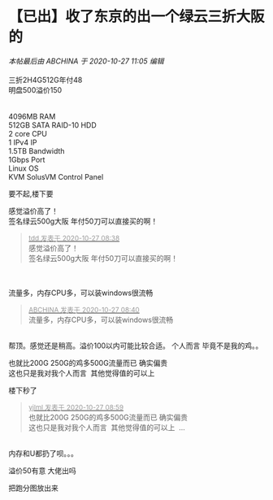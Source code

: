 # 【已出】收了东京的出一个绿云三折大阪的


<i class="pstatus"> 本帖最后由 ABCHINA 于 2020-10-27 11:05 编辑 </i><br />
<br />
三折2H4G512G年付48<br />
明盘500溢价150<br />
<br />
<br />
4096MB RAM<br />
512GB SATA RAID-10 HDD<br />
2 core CPU<br />
1 IPv4 IP<br />
1.5TB Bandwidth<br />
1Gbps Port<br />
Linux OS<br />
KVM SolusVM Control Panel

要不起,楼下要

感觉溢价高了！<br />
 签名绿云500g大阪 年付50刀可以直接买的啊！

<div class="quote"><blockquote><font size="2"><a href="https://www.hostloc.com/forum.php?mod=redirect&amp;goto=findpost&amp;pid=9357258&amp;ptid=758817" target="_blank"><font color="#999999">tdd 发表于 2020-10-27 08:38</font></a></font><br />
感觉溢价高了！<br />
 签名绿云500g大阪 年付50刀可以直接买的啊！</blockquote></div><br />
<br />
流量多，内存CPU多，可以装windows很流畅

<div class="quote"><blockquote><font size="2"><a href="https://www.hostloc.com/forum.php?mod=redirect&amp;goto=findpost&amp;pid=9357264&amp;ptid=758817" target="_blank"><font color="#999999">ABCHINA 发表于 2020-10-27 08:40</font></a></font><br />
流量多，内存CPU多，可以装windows很流畅</blockquote></div><br />
帮顶。感觉还是稍高。溢价100以内可能比较合适。 个人而言 毕竟不是我的鸡。。

也就比200G 250G的鸡多500G流量而已 确实偏贵&nbsp;&nbsp;<br />
这也只是我对我个人而言&nbsp;&nbsp;其他觉得值的可以上 

楼下秒了

<div class="quote"><blockquote><font size="2"><a href="https://www.hostloc.com/forum.php?mod=redirect&amp;goto=findpost&amp;pid=9357341&amp;ptid=758817" target="_blank"><font color="#999999">yjlml 发表于 2020-10-27 08:59</font></a></font><br />
也就比200G 250G的鸡多500G流量而已 确实偏贵&nbsp;&nbsp;<br />
这也只是我对我个人而言&nbsp;&nbsp;其他觉得值的可以上&nbsp;&nbsp;...</blockquote></div><br />
内存和U都扔了呗。。。

溢价50有意 大佬出吗

把跑分图放出来
